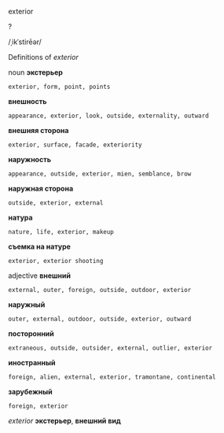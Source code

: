 exterior

?

/ˌikˈstirēər/

Definitions of _exterior_

noun
**экстерьер**

    exterior, form, point, points
**внешность**

    appearance, exterior, look, outside, externality, outward
**внешняя сторона**

    exterior, surface, facade, exteriority
**наружность**

    appearance, outside, exterior, mien, semblance, brow
**наружная сторона**

    outside, exterior, external
**натура**

    nature, life, exterior, makeup
**съемка на натуре**

    exterior, exterior shooting

adjective
**внешний**

    external, outer, foreign, outside, outdoor, exterior
**наружный**

    outer, external, outdoor, outside, exterior, outward
**посторонний**

    extraneous, outside, outsider, external, outlier, exterior
**иностранный**

    foreign, alien, external, exterior, tramontane, continental
**зарубежный**

    foreign, exterior

_exterior_
**экстерьер**, **внешний вид**